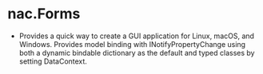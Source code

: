 # nac.Forms

+ Provides a quick way to create a GUI application for Linux, macOS, and Windows. Provides model binding with INotifyPropertyChange using both a dynamic bindable dictionary as the default and typed classes by setting DataContext.

